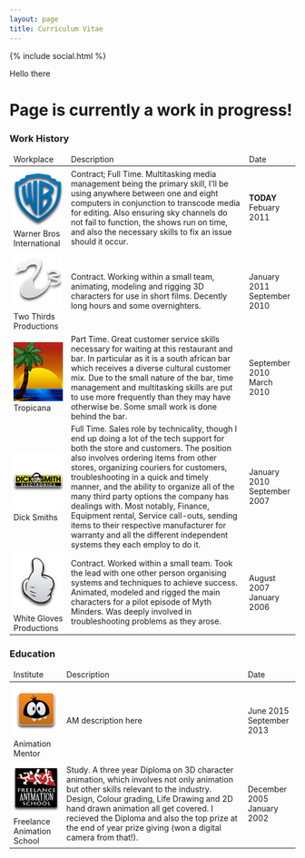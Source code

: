 ```yaml
---
layout: page
title: Curriculum Vitae
---
```


{% include social.html %}

Hello there

# Page is currently a work in progress!

### Work History

<table>
    <thead>
        <tr>
            <td class="centered">
                Workplace
            </td>
            <td class="centered">
                Description
            </td>
            <td class="centered">
                Date
            </td>
        </tr>
    </thead>
    <tbody>
        <tr>
            <td class="centered">
                <img src="/reel/cv/thumbs/warnerbros.png"><br/>Warner Bros International
            </td>
            <td class="centered">
                Contract; Full Time. Multitasking media management being the primary skill, I’ll be using anywhere between one and eight computers in conjunction to transcode media for editing. Also ensuring sky channels do not fail to function, the shows run on time, and also the necessary skills to fix an issue should it occur.
            </td>
            <td class="centered">
                <strong>TODAY</strong><br/>
                Febuary 2011
            </td>
        </tr>
        <tr>
            <td class="centered">
                <img src="/reel/cv/thumbs/twothirds.png"><br/>Two Thirds Productions
            </td>
            <td class="centered">
                Contract. Working within a small team, animating, modeling and rigging 3D characters for use in short films. Decently long hours and some overnighters.
            </td>
            <td class="centered">
                January 2011<br/>
                September 2010
            </td>
        </tr>
        <tr>
            <td class="centered">
                <img src="/reel/cv/thumbs/tropicana.png"><br/>Tropicana
            </td>
            <td class="centered">
                Part Time. Great customer service skills necessary for waiting at this restaurant and bar. In particular as it is a south african bar which receives a diverse cultural customer mix. Due to the small nature of the bar, time management and multitasking skills are put to use more frequently than they may have otherwise be. Some small work is done behind the bar.
            </td>
            <td class="centered">
                September 2010<br/>
                March 2010
            </td>
        </tr>
        <tr>
            <td class="centered">
                <img src="/reel/cv/thumbs/dicksmith.png"><br/>Dick Smiths
            </td>
            <td class="centered">
                Full Time. Sales role by technicality, though I end up doing a lot of the tech support for both the store and customers. The position also involves ordering items from other stores, organizing couriers for customers, troubleshooting in a quick and timely manner, and the ability to organize all of the many third party options the company has dealings with. Most notably, Finance, Equipment rental, Service call-outs, sending items to their respective manufacturer for warranty and all the different independent systems they each employ to do it.
            </td>
            <td class="centered">
                January 2010<br/>
                September 2007
            </td>
        </tr>
        <tr>
            <td class="centered">
                <img src="/reel/cv/thumbs/whitegloves.png"><br/>White Gloves Productions
            </td>
            <td class="centered">
                Contract. Worked within a small team. Took the lead with one other person organising systems and techniques to achieve success. Animated, modeled and rigged the main characters for a pilot episode of Myth Minders. Was deeply involved in troubleshooting problems as they arose.
            </td>
            <td class="centered">
                August 2007<br/>
                January 2006
            </td>
        </tr>
    </tbody>
</table>


### Education

<table>
    <thead>
        <tr>
            <td class="centered">
                <i class="fa fa-map-marker"></i> Institute
            </td>
            <td class="centered">
                Description
            </td>
            <td class="centered">
                Date
            </td>
        </tr>
    </thead>
    <tbody>
        <tr>
            <td class="centered">
                <img src="/reel/cv/thumbs/animationmentor.png"><br/>Animation Mentor
            </td>
            <td class="centered">
                AM description here
            </td>
            <td class="centered">
                June 2015<br/>
                September 2013
            </td>
        </tr>
        <tr>
            <td class="centered">
                <img src="/reel/cv/thumbs/freelance.png"><br/>Freelance Animation School
            </td>
            <td class="centered">
                Study. A three year Diploma on 3D character animation, which involves not only animation but other skills relevant to the industry. Design, Colour grading, Life Drawing and 2D hand drawn animation all get covered. I recieved the Diploma and also the top prize at the end of year prize giving (won a digital camera from that!).
            </td>
            <td class="centered">
                December 2005<br/>
                January 2002
            </td>
        </tr>
    </tbody>
</table>
